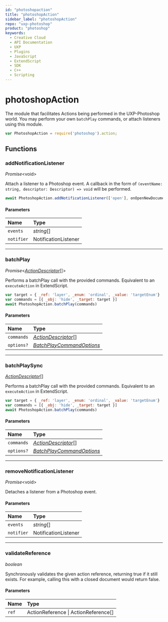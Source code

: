```yaml
---
id: "photoshopaction"
title: "photoshopAction"
sidebar_label: "photoshopAction"
repo: "uxp-photoshop"
product: "photoshop"
keywords:
  - Creative Cloud
  - API Documentation
  - UXP
  - Plugins
  - JavaScript
  - ExtendScript
  - SDK
  - C++
  - Scripting
---
```


# photoshopAction

The module that facilitates Actions being performed in the
UXP-Photoshop world. You may perform your own `batchPlay` commands,
or attach listeners using this module.

```javascript
var PhotoshopAction = require('photoshop').action;
```

## Functions

### addNotificationListener

*Promise*<void\>

Attach a listener to a Photoshop event. A callback in the form
of `(eventName: string, descriptor: Descriptor) => void` will be performed.
```javascript
await PhotoshopAction.addNotificationListener(['open'], onOpenNewDocument)
```

#### Parameters

| Name | Type |
| :------ | :------ |
| `events` | *string*[] |
| `notifier` | NotificationListener |

___

### batchPlay

*Promise*<[*ActionDescriptor*](/ps_reference/interfaces/actiondescriptor/)[]\>

Performs a batchPlay call with the provided commands. Equivalent
to an `executeAction` in ExtendScript.
```javascript
var target = { _ref: 'layer', _enum: 'ordinal', _value: 'targetEnum'}
var commands = [{ _obj: 'hide', _target: target }]
await PhotoshopAction.batchPlay(commands)
```

#### Parameters

| Name | Type |
| :------ | :------ |
| `commands` | [*ActionDescriptor*](/ps_reference/interfaces/actiondescriptor/)[] |
| `options?` | [*BatchPlayCommandOptions*](/ps_reference/interfaces/batchplaycommandoptions/) |

___

### batchPlaySync

[*ActionDescriptor*](/ps_reference/interfaces/actiondescriptor/)[]

Performs a batchPlay call with the provided commands. Equivalent
to an `executeAction` in ExtendScript.
```javascript
var target = { _ref: 'layer', _enum: 'ordinal', _value: 'targetEnum'}
var commands = [{ _obj: 'hide', _target: target }]
await PhotoshopAction.batchPlay(commands)
```

#### Parameters

| Name | Type |
| :------ | :------ |
| `commands` | [*ActionDescriptor*](/ps_reference/interfaces/actiondescriptor/)[] |
| `options?` | [*BatchPlayCommandOptions*](/ps_reference/interfaces/batchplaycommandoptions/) |

___

### removeNotificationListener

*Promise*<void\>

Detaches a listener from a Photoshop event.

#### Parameters

| Name | Type |
| :------ | :------ |
| `events` | *string*[] |
| `notifier` | NotificationListener |

___

### validateReference

*boolean*

Synchronously validates the given action reference, returning true if it still
exists. For example, calling this with a closed document would return false.

#### Parameters

| Name | Type |
| :------ | :------ |
| `ref` | ActionReference \| ActionReference[] |
